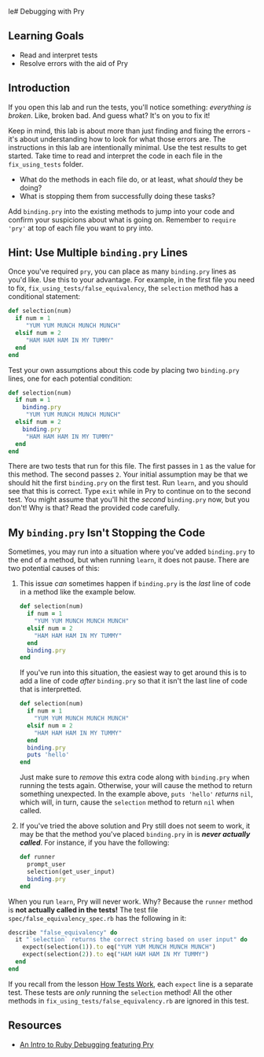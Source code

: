 le# Debugging with Pry

## Learning Goals

- Read and interpret tests
- Resolve errors with the aid of Pry

## Introduction

If you open this lab and run the tests, you'll notice something: _everything is
broken_. Like, broken bad. And guess what?  It's on you to fix it!

Keep in mind, this lab is about more than just finding and fixing the errors -
it's about understanding how to look for what those errors are. The instructions
in this lab are intentionally minimal. Use the test results to get started. Take
time to read and interpret the code in each file in the `fix_using_tests`
folder.

- What do the methods in each file do, or at least, what _should_ they be doing?
- What is stopping them from successfully doing these tasks?

Add `binding.pry` into the existing methods to jump into your code and confirm
your suspicions about what is going on. Remember to `require 'pry'` at top of
each file you want to pry into.

## Hint: Use Multiple `binding.pry` Lines

Once you've required `pry`, you can place as many `binding.pry` lines as you'd
like. Use this to your advantage. For example, in the first file you need to
fix, `fix_using_tests/false_equivalency`, the `selection` method has a
conditional statement:

```rb
def selection(num)
  if num = 1
     "YUM YUM MUNCH MUNCH MUNCH"
  elsif num = 2
     "HAM HAM HAM IN MY TUMMY"
  end
end
```

Test your own assumptions about this code by placing two `binding.pry` lines,
one for each potential condition:

```rb
def selection(num)
  if num = 1
    binding.pry
     "YUM YUM MUNCH MUNCH MUNCH"
  elsif num = 2
    binding.pry
     "HAM HAM HAM IN MY TUMMY"
  end
end
```

There are two tests that run for this file. The first passes in `1` as the value
for this method. The second passes `2`. Your initial assumption may be that we
should hit the first `binding.pry` on the first test. Run `learn`, and you
should see that this is correct. Type `exit` while in Pry to continue on to the
second test. You might assume that you'll hit the _second_ `binding.pry` now,
but you don't! Why is that? Read the provided code carefully.

## My `binding.pry` Isn't Stopping the Code

Sometimes, you may run into a situation where you've added `binding.pry` to the
end of a method, but when running `learn`, it does not pause. There are two 
potential causes of this:

1. This issue _can_ sometimes happen if `binding.pry` is the _last_ line of code
   in a method like the example below.

    ```rb
    def selection(num)
      if num = 1
        "YUM YUM MUNCH MUNCH MUNCH"
      elsif num = 2
        "HAM HAM HAM IN MY TUMMY"
      end
      binding.pry
    end
    ```

   If you've run into this situation, the easiest way to get around this is to
   add a line of code _after_ `binding.pry` so that it isn't the last line of
   code that is interpretted.

    ```rb
    def selection(num)
      if num = 1
        "YUM YUM MUNCH MUNCH MUNCH"
      elsif num = 2
        "HAM HAM HAM IN MY TUMMY"
      end
      binding.pry
      puts 'hello'
    end
    ```

   Just make sure to _remove_ this extra code along with `binding.pry` when running the tests again. Otherwise, your will cause the method to return something unexpected.  In the example above, `puts 'hello'` _returns_ `nil`, which will, in turn, cause the `selection` method to return `nil` when called.

2. If you've tried the above solution and Pry still does not seem to work, it
   may be that the method you've placed `binding.pry` in is **_never actually called_**. For instance, if you have the following:

    ```rb
    def runner
      prompt_user
      selection(get_user_input)
      binding.pry
    end
    ```

  When you run `learn`, Pry will never work. Why? Because the `runner` method is
  **not actually called in the tests!** The test file `spec/false_equivalency_spec.rb` has the following in it:

  ```rb
  describe "false_equivalency" do
    it "`selection` returns the correct string based on user input" do
      expect(selection(1)).to eq("YUM YUM MUNCH MUNCH MUNCH")
      expect(selection(2)).to eq("HAM HAM HAM IN MY TUMMY")
    end
  end
  ```

  If you recall from the lesson [How Tests Work][], each `expect` line is a
  separate test. These tests are _only_ running the `selection` method! All the
  other methods in `fix_using_tests/false_equivalency.rb` are ignored in this
  test.

[How Tests Work]: https://github.com/learn-co-curriculum/reading-errors-and-debugging-how-tests-work

## Resources

- [An Intro to Ruby Debugging featuring Pry](https://medium.com/@TheDickWard/an-intro-to-ruby-debugging-featuring-pry-c931fde69069)
